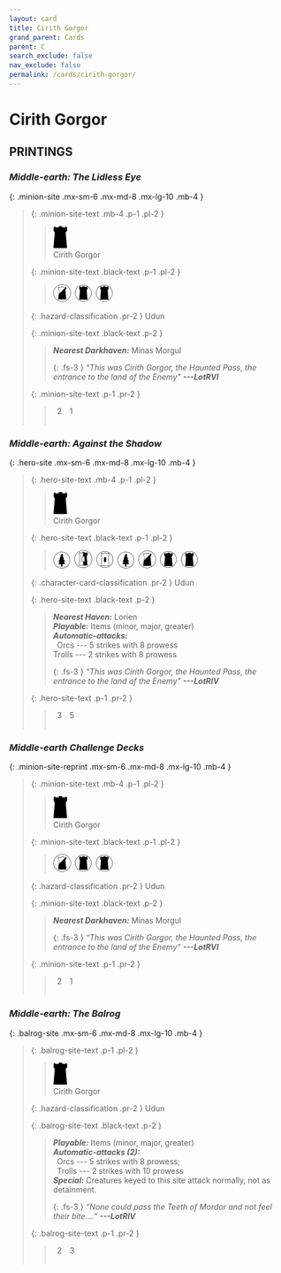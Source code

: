 ```yaml
---
layout: card
title: Cirith Gorgor
grand_parent: Cards
parent: C
search_exclude: false
nav_exclude: false
permalink: /cards/cirith-gorgor/
---
```


# Cirith Gorgor


## PRINTINGS


### _Middle-earth: The Lidless Eye_

{: .minion-site .mx-sm-6 .mx-md-8 .mx-lg-10 .mb-4 }
> {: .minion-site-text .mb-4 .p-1 .pl-2 }
> > <div class="card-mp"><img src="/assets/images/dark-hold-L.svg"></div>
> > <div class="card-name">Cirith Gorgor</div>
>
> {: .minion-site-text .black-text .p-1 .pl-2 }
> > ![](/assets/images/shadow-land.svg)&ensp;![](/assets/images/dark-domain.svg)&ensp;![](/assets/images/dark-domain.svg)
>
> {: .hazard-classification .pr-2 }
> Udun
>
> {: .minion-site-text .black-text .p-2 }
> > ***Nearest Darkhaven:*** Minas Morgul  
> > 
> > {: .fs-3 } 
> > _“This was Cirith Gorgor, the Haunted Pass, the entrance to the land of the Enemy"_ ***---&#65279;LotRVI*** 
> 
> {: .minion-site-text .p-1 .pr-2 }
> > <div class="hero-site-draw"><span class="minion-you-draw">&ensp;2&ensp;</span><span class="minion-opp-draw">&ensp;1&ensp;</span></div>
> > <div class="card-corruption">&nbsp;</div>

### _Middle-earth: Against the Shadow_

{: .hero-site .mx-sm-6 .mx-md-8 .mx-lg-10 .mb-4 }
> {: .hero-site-text .mb-4 .p-1 .pl-2 }
> > <div class="card-mp"><img src="/assets/images/dark-hold-L.svg"></div>
> > <div class="character-card-name">Cirith Gorgor</div>
>
> {: .hero-site-text .black-text .p-1 .pl-2 }
> > ![](/assets/images/wilderness.svg)&ensp;![](/assets/images/border-land.svg)&ensp;![](/assets/images/free-domain.svg)&ensp;![](/assets/images/wilderness.svg)&ensp;![](/assets/images/shadow-land.svg)&ensp;![](/assets/images/dark-domain.svg)&ensp;![](/assets/images/dark-domain.svg)
>
> {: .character-card-classification .pr-2 }
> Udun
>
> {: .hero-site-text .black-text .p-2 }
> > _**Nearest Haven:**_ Lorien <br>_**Playable:**_ Items (minor, major, greater) <br>_**Automatic-attacks:**_ <br>&ensp;Orcs --- 5 strikes with 8 prowess <br>Trolls --- 2 strikes with 8 prowess  
> > 
> > {: .fs-3 } 
> > _“This was Cirith Gorgor, the Haunted Pass, the entrance to the land of the Enemy"_ ***---&#65279;LotRIV***
> 
> {: .hero-site-text .p-1 .pr-2 }
> > <div class="hero-site-draw"><span class="hero-you-draw">&ensp;3&ensp;</span><span class="hero-opp-draw">&ensp;5&ensp;</span></div>
> > <div class="card-corruption">&nbsp;</div>

### _Middle-earth Challenge Decks_

{: .minion-site-reprint .mx-sm-6 .mx-md-8 .mx-lg-10 .mb-4 }
> {: .minion-site-text .mb-4 .p-1 .pl-2 }
> > <div class="card-mp"><img src="/assets/images/dark-hold-L.svg"></div>
> > <div class="card-name">Cirith Gorgor</div>
>
> {: .minion-site-text .black-text .p-1 .pl-2 }
> > ![](/assets/images/shadow-land.svg)&ensp;![](/assets/images/dark-domain.svg)&ensp;![](/assets/images/dark-domain.svg)
>
> {: .hazard-classification .pr-2 }
> Udun
>
> {: .minion-site-text .black-text .p-2 }
> > ***Nearest Darkhaven:*** Minas Morgul  
> > 
> > {: .fs-3 } 
> > _“This was Cirith Gorgor, the Haunted Pass, the entrance to the land of the Enemy"_ ***---&#65279;LotRVI*** 
> 
> {: .minion-site-text .p-1 .pr-2 }
> > <div class="hero-site-draw"><span class="minion-you-draw">&ensp;2&ensp;</span><span class="minion-opp-draw">&ensp;1&ensp;</span></div>
> > <div class="card-corruption">&nbsp;</div>

### _Middle-earth: The Balrog_

{: .balrog-site .mx-sm-6 .mx-md-8 .mx-lg-10 .mb-4 }
> {: .balrog-site-text .p-1 .pl-2 }
> > <div class="card-mp"><img src="/assets/images/dark-hold-L.svg"></div>
> > <div class="card-name">Cirith Gorgor</div>
>
> {: .hazard-classification .pr-2 }
> Udun
>
> {: .balrog-site-text .black-text .p-2 }
> > _**Playable:**_ Items (minor, major, greater) <br>_**Automatic-attacks (2):**_<br>&ensp;Orcs --- 5 strikes with 8 prowess; <br>&ensp;Trolls --- 2 strikes with 10 prowess <br>_**Special:**_ Creatures keyed to this site attack normally, not as detainment. 
> > 
> > {: .fs-3 } 
> > _“None could pass the Teeth of Mordor and not feel their bite....”_ ***---&#65279;LotRIV*** 
> 
> {: .balrog-site-text .p-1 .pr-2 }
> > <div class="hero-site-draw"><span class="minion-you-draw">&ensp;2&ensp;</span><span class="minion-opp-draw">&ensp;3&ensp;</span></div>
> > <div class="card-corruption">&nbsp;</div>
